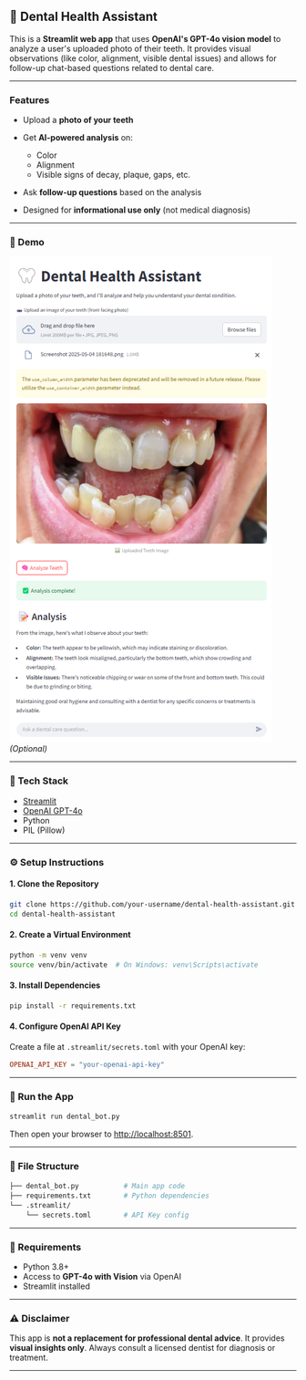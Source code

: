 ## 🦷 Dental Health Assistant

This is a **Streamlit web app** that uses **OpenAI's GPT-4o vision model** to analyze a user's uploaded photo of their teeth. It provides visual observations (like color, alignment, visible dental issues) and allows for follow-up chat-based questions related to dental care.

---

### Features

* Upload a **photo of your teeth**
* Get **AI-powered analysis** on:

  * Color
  * Alignment
  * Visible signs of decay, plaque, gaps, etc.
* Ask **follow-up questions** based on the analysis
* Designed for **informational use only** (not medical diagnosis)

---

### 🚀 Demo

![demo](https://github.com/HassanRehman11/bots/blob/master/dental_care_bot/bot.png) *(Optional)*

---

### 🧰 Tech Stack

* [Streamlit](https://streamlit.io)
* [OpenAI GPT-4o](https://openai.com/gpt-4)
* Python
* PIL (Pillow)

---

### ⚙️ Setup Instructions

#### 1. Clone the Repository

```bash
git clone https://github.com/your-username/dental-health-assistant.git
cd dental-health-assistant
```

#### 2. Create a Virtual Environment

```bash
python -m venv venv
source venv/bin/activate  # On Windows: venv\Scripts\activate
```

#### 3. Install Dependencies

```bash
pip install -r requirements.txt
```

#### 4. Configure OpenAI API Key

Create a file at `.streamlit/secrets.toml` with your OpenAI key:

```toml
OPENAI_API_KEY = "your-openai-api-key"
```

---

### 🧪 Run the App

```bash
streamlit run dental_bot.py
```

Then open your browser to [http://localhost:8501](http://localhost:8501).

---

### 📁 File Structure

```bash
├── dental_bot.py           # Main app code
├── requirements.txt        # Python dependencies
└── .streamlit/
    └── secrets.toml        # API Key config
```

---

### 📌 Requirements

* Python 3.8+
* Access to **GPT-4o with Vision** via OpenAI
* Streamlit installed

---

### ⚠️ Disclaimer

This app is **not a replacement for professional dental advice**. It provides **visual insights only**. Always consult a licensed dentist for diagnosis or treatment.

---

